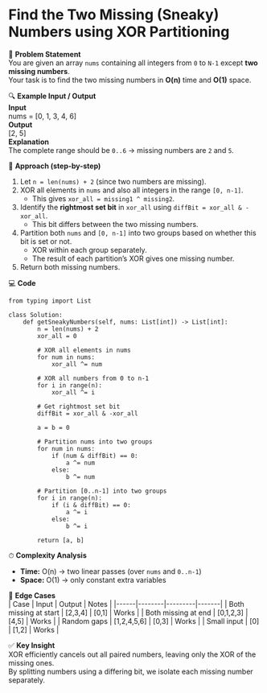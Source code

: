# Find the Two Missing (Sneaky) Numbers using XOR Partitioning

📜 **Problem Statement**  
You are given an array `nums` containing all integers from `0` to `N-1` except **two missing numbers**.  
Your task is to find the two missing numbers in **O(n)** time and **O(1)** space.

🔍 **Example Input / Output**  
**Input**  
    nums = [0, 1, 3, 4, 6]  
**Output**  
    [2, 5]  
**Explanation**  
The complete range should be `0..6` → missing numbers are `2` and `5`.

🧠 **Approach (step-by-step)**  
1. Let `n = len(nums) + 2` (since two numbers are missing).  
2. XOR all elements in `nums` and also all integers in the range `[0, n-1]`.  
   - This gives `xor_all = missing1 ^ missing2`.  
3. Identify the **rightmost set bit** in `xor_all` using `diffBit = xor_all & -xor_all`.  
   - This bit differs between the two missing numbers.  
4. Partition both `nums` and `[0, n-1]` into two groups based on whether this bit is set or not.  
   - XOR within each group separately.  
   - The result of each partition’s XOR gives one missing number.  
5. Return both missing numbers.

💻 **Code**  

    from typing import List

    class Solution:
        def getSneakyNumbers(self, nums: List[int]) -> List[int]:
            n = len(nums) + 2
            xor_all = 0

            # XOR all elements in nums
            for num in nums:
                xor_all ^= num

            # XOR all numbers from 0 to n-1
            for i in range(n):
                xor_all ^= i

            # Get rightmost set bit
            diffBit = xor_all & -xor_all

            a = b = 0

            # Partition nums into two groups
            for num in nums:
                if (num & diffBit) == 0:
                    a ^= num
                else:
                    b ^= num

            # Partition [0..n-1] into two groups
            for i in range(n):
                if (i & diffBit) == 0:
                    a ^= i
                else:
                    b ^= i

            return [a, b]

⏱ **Complexity Analysis**  
- **Time:** O(n) → two linear passes (over `nums` and `0..n-1`)  
- **Space:** O(1) → only constant extra variables  

🧪 **Edge Cases**  
| Case | Input | Output | Notes |
|------|--------|---------|-------|
| Both missing at start | [2,3,4] | [0,1] | Works |
| Both missing at end | [0,1,2,3] | [4,5] | Works |
| Random gaps | [1,2,4,5,6] | [0,3] | Works |
| Small input | [0] | [1,2] | Works |

✅ **Key Insight**  
XOR efficiently cancels out all paired numbers, leaving only the XOR of the missing ones.  
By splitting numbers using a differing bit, we isolate each missing number separately.
